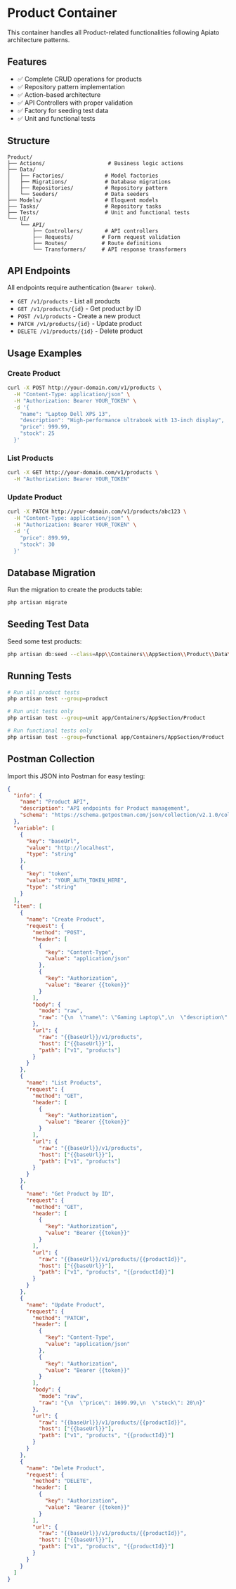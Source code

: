 # Product Container

This container handles all Product-related functionalities following Apiato architecture patterns.

## Features

- ✅ Complete CRUD operations for products
- ✅ Repository pattern implementation
- ✅ Action-based architecture
- ✅ API Controllers with proper validation
- ✅ Factory for seeding test data
- ✅ Unit and functional tests

## Structure

```
Product/
├── Actions/                    # Business logic actions
├── Data/
│   ├── Factories/             # Model factories
│   ├── Migrations/            # Database migrations
│   ├── Repositories/          # Repository pattern
│   └── Seeders/               # Data seeders
├── Models/                    # Eloquent models
├── Tasks/                     # Repository tasks
├── Tests/                     # Unit and functional tests
└── UI/
    └── API/
        ├── Controllers/       # API controllers
        ├── Requests/         # Form request validation
        ├── Routes/           # Route definitions
        └── Transformers/     # API response transformers
```

## API Endpoints

All endpoints require authentication (`Bearer token`).

- `GET /v1/products` - List all products
- `GET /v1/products/{id}` - Get product by ID
- `POST /v1/products` - Create a new product
- `PATCH /v1/products/{id}` - Update product
- `DELETE /v1/products/{id}` - Delete product

## Usage Examples

### Create Product
```bash
curl -X POST http://your-domain.com/v1/products \
  -H "Content-Type: application/json" \
  -H "Authorization: Bearer YOUR_TOKEN" \
  -d '{
    "name": "Laptop Dell XPS 13",
    "description": "High-performance ultrabook with 13-inch display",
    "price": 999.99,
    "stock": 25
  }'
```

### List Products
```bash
curl -X GET http://your-domain.com/v1/products \
  -H "Authorization: Bearer YOUR_TOKEN"
```

### Update Product
```bash
curl -X PATCH http://your-domain.com/v1/products/abc123 \
  -H "Content-Type: application/json" \
  -H "Authorization: Bearer YOUR_TOKEN" \
  -d '{
    "price": 899.99,
    "stock": 30
  }'
```

## Database Migration

Run the migration to create the products table:

```bash
php artisan migrate
```

## Seeding Test Data

Seed some test products:

```bash
php artisan db:seed --class=App\\Containers\\AppSection\\Product\\Data\\Seeders\\ProductSeeder
```

## Running Tests

```bash
# Run all product tests
php artisan test --group=product

# Run unit tests only
php artisan test --group=unit app/Containers/AppSection/Product

# Run functional tests only
php artisan test --group=functional app/Containers/AppSection/Product
```

## Postman Collection

Import this JSON into Postman for easy testing:

```json
{
  "info": {
    "name": "Product API",
    "description": "API endpoints for Product management",
    "schema": "https://schema.getpostman.com/json/collection/v2.1.0/collection.json"
  },
  "variable": [
    {
      "key": "baseUrl",
      "value": "http://localhost",
      "type": "string"
    },
    {
      "key": "token",
      "value": "YOUR_AUTH_TOKEN_HERE",
      "type": "string"
    }
  ],
  "item": [
    {
      "name": "Create Product",
      "request": {
        "method": "POST",
        "header": [
          {
            "key": "Content-Type",
            "value": "application/json"
          },
          {
            "key": "Authorization",
            "value": "Bearer {{token}}"
          }
        ],
        "body": {
          "mode": "raw",
          "raw": "{\n  \"name\": \"Gaming Laptop\",\n  \"description\": \"High-end gaming laptop with RTX 4080\",\n  \"price\": 1899.99,\n  \"stock\": 15\n}"
        },
        "url": {
          "raw": "{{baseUrl}}/v1/products",
          "host": ["{{baseUrl}}"],
          "path": ["v1", "products"]
        }
      }
    },
    {
      "name": "List Products",
      "request": {
        "method": "GET",
        "header": [
          {
            "key": "Authorization",
            "value": "Bearer {{token}}"
          }
        ],
        "url": {
          "raw": "{{baseUrl}}/v1/products",
          "host": ["{{baseUrl}}"],
          "path": ["v1", "products"]
        }
      }
    },
    {
      "name": "Get Product by ID",
      "request": {
        "method": "GET",
        "header": [
          {
            "key": "Authorization",
            "value": "Bearer {{token}}"
          }
        ],
        "url": {
          "raw": "{{baseUrl}}/v1/products/{{productId}}",
          "host": ["{{baseUrl}}"],
          "path": ["v1", "products", "{{productId}}"]
        }
      }
    },
    {
      "name": "Update Product",
      "request": {
        "method": "PATCH",
        "header": [
          {
            "key": "Content-Type",
            "value": "application/json"
          },
          {
            "key": "Authorization",
            "value": "Bearer {{token}}"
          }
        ],
        "body": {
          "mode": "raw",
          "raw": "{\n  \"price\": 1699.99,\n  \"stock\": 20\n}"
        },
        "url": {
          "raw": "{{baseUrl}}/v1/products/{{productId}}",
          "host": ["{{baseUrl}}"],
          "path": ["v1", "products", "{{productId}}"]
        }
      }
    },
    {
      "name": "Delete Product",
      "request": {
        "method": "DELETE",
        "header": [
          {
            "key": "Authorization",
            "value": "Bearer {{token}}"
          }
        ],
        "url": {
          "raw": "{{baseUrl}}/v1/products/{{productId}}",
          "host": ["{{baseUrl}}"],
          "path": ["v1", "products", "{{productId}}"]
        }
      }
    }
  ]
}
```
